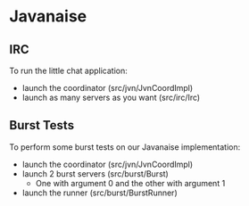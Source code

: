 # Javanaise

## IRC
To run the little chat application:
- launch the coordinator (src/jvn/JvnCoordImpl)  
- launch as many servers as you want (src/irc/Irc)  

## Burst Tests
To perform some burst tests on our Javanaise implementation:  
- launch the coordinator (src/jvn/JvnCoordImpl)  
- launch 2 burst servers (src/burst/Burst)  
	- One with argument 0 and the other with argument 1  
- launch the runner (src/burst/BurstRunner)  
